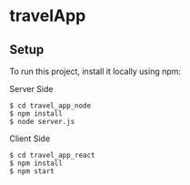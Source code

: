 # travelApp

## Setup
To run this project, install it locally using npm:

Server Side
```
$ cd travel_app_node
$ npm install
$ node server.js
```

Client Side
```
$ cd travel_app_react
$ npm install
$ npm start
```
